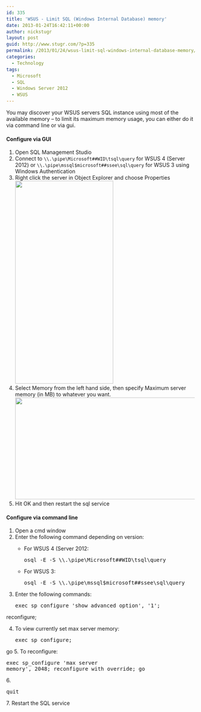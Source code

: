 ```yaml
---
id: 335
title: 'WSUS - Limit SQL (Windows Internal Database) memory'
date: 2013-01-24T16:42:11+00:00
author: nickstugr
layout: post
guid: http://www.stugr.com/?p=335
permalink: /2013/01/24/wsus-limit-sql-windows-internal-database-memory/
categories:
  - Technology
tags:
  - Microsoft
  - SQL
  - Windows Server 2012
  - WSUS
---
```

[](/wp-content/uploads/2013/01/sql-memory-limit-1.png)You may discover your WSUS servers SQL instance using most of the available memory &#8211; to limit its maximum memory usage, you can either do it via command line or via gui.

#### Configure via GUI

  1. Open SQL Management Studio
  2. Connect to `\\.\pipe\Microsoft##WID\tsql\query` for WSUS 4 (Server 2012) or `\\.\pipe\mssql$microsoft##ssee\sql\query` for WSUS 3 using Windows Authentication
  3. Right click the server in Object Explorer and choose Properties  
    [<img class="aligncenter size-full wp-image-338" title="sql-properties" src="/wp-content/uploads/2013/01/sql-properties-1.png" alt="" width="262" height="542" srcset="/wp-content/uploads/2013/01/sql-properties-1.png 262w, /wp-content/uploads/2013/01/sql-properties-1-145x300.png 145w" sizes="(max-width: 262px) 100vw, 262px" />](/wp-content/uploads/2013/01/sql-properties-1.png)
    <!--more-->
  4. Select Memory from the left hand side, then specify Maximum server memory (in MB) to whatever you want.  
    [<img class="aligncenter size-full wp-image-339" title="sql-memory-limit" src="/wp-content/uploads/2013/01/sql-memory-limit-1.png" alt="" width="704" height="272" srcset="/wp-content/uploads/2013/01/sql-memory-limit-1.png 704w, /wp-content/uploads/2013/01/sql-memory-limit-1-300x116.png 300w" sizes="(max-width: 704px) 100vw, 704px" />](/wp-content/uploads/2013/01/sql-memory-limit-1.png)
  5. Hit OK and then restart the sql service

#### Configure via command line

  1. Open a cmd window
  2. Enter the following command depending on version: 
      * For WSUS 4 (Server 2012: 
        <pre>osql -E -S \\.\pipe\Microsoft##WID\tsql\query</pre>
    
      * For WSUS 3: 
        <pre>osql -E -S \\.\pipe\mssql$microsoft##ssee\sql\query</pre>
  3. Enter the following commands: 
      <pre>exec sp_configure 'show advanced option', '1';
reconfigure;</pre>

  4. To view currently set max server memory: 
      <pre>exec sp_configure;
go</pre>
  5. To reconfigure: 
      <pre>exec sp_configure 'max server memory', 2048;
reconfigure with override;
go</pre>
  6. <pre>quit</pre>
  7. Restart the SQL service